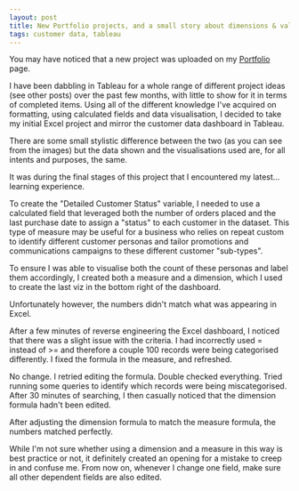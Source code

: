 ```yaml
---
layout: post
title: New Portfolio projects, and a small story about dimensions & values
tags: customer data, tableau
---
```


You may have noticed that a new project was uploaded on my [Portfolio](/portfolio.md) page. 

I have been dabbling in Tableau for a whole range of different project ideas (see other posts) over the past few months, with little to show for it in terms of completed items. Using all of the different knowledge I've acquired on formatting, using calculated fields and data visualisation, I decided to take my initial Excel project and mirror the customer data dashboard in Tableau.

There are some small stylistic difference between the two (as you can see from the images) but the data shown and the visualisations used are, for all intents and purposes, the same.

It was during the final stages of this project that I encountered my latest... learning experience. 

To create the "Detailed Customer Status" variable, I needed to use a calculated field that leveraged both the number of orders placed and the last purchase date to assign a "status" to each customer in the dataset. This type of measure may be useful for a business who relies on repeat custom to identify different customer personas and tailor promotions and communications campaigns to these different customer "sub-types".

To ensure I was able to visualise both the count of these personas and label them accordingly, I created both a measure and a dimension, which I used to create the last viz in the bottom right of the dashboard.

Unfortunately however, the numbers didn't match what was appearing in Excel.

After a few minutes of reverse engineering the Excel dashboard, I noticed that there was a slight issue with the criteria. I had incorrectly used = instead of >= and therefore a couple 100 records were being categorised differently. I fixed the formula in the measure, and refreshed.

No change. I retried editing the formula. Double checked everything. Tried running some queries to identify which records were being miscategorised. After 30 minutes of searching, I then casually noticed that the dimension formula hadn't been edited.

After adjusting the dimension formula to match the measure formula, the numbers matched perfectly.

While I'm not sure whether using a dimension and a measure in this way is best practice or not, it definitely created an opening for a mistake to creep in and confuse me. From now on, whenever I change one field, make sure all other dependent fields are also edited.
